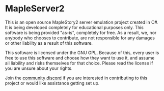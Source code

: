 # MapleServer2
This is an open source MapleStory2 server emulation project created in C#. It is being developed completely for educational purposes only. This software is being provided "as-is", completely for free. As a result, we, nor anybody who chooses to contribute, are not responsible for any damages or other liability as a result of this software.

This software is licensed under the GNU GPL. Because of this, every user is free to use this software and choose how they want to use it, and assume all liability and risks themselves for that choice. Please read the license if you are unsure about your rights.

Join the [community discord](https://discord.gg/mABkFFhBuU) if you are interested in contributing to this project or would like assistance getting set up.
